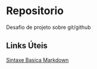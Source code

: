# Repositorio 
Desafio de projeto sobre git/github


## Links Úteis
[Sintaxe Basica Markdown](https://www.markdownguide.org/basic-syntax/)
